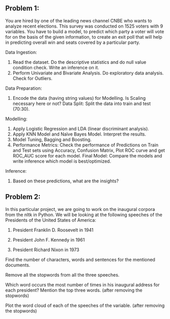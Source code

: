 
## Problem 1:

You are hired by one of the leading news channel CNBE who wants to analyze recent elections. This survey was conducted on 1525 voters with 9 variables. You have to build a model, to predict which party a voter will vote for on the basis of the given information, to create an exit poll that will help in predicting overall win and seats covered by a particular party.

Data Ingestion:
1. Read the dataset. Do the descriptive statistics and do null value condition check. Write an inference on it. 
2. Perform Univariate and Bivariate Analysis. Do exploratory data analysis. Check for Outliers.

Data Preparation: 
1. Encode the data (having string values) for Modelling. Is Scaling necessary here or not? Data Split: Split the data into train and test (70:30). 

Modelling:
1. Apply Logistic Regression and LDA (linear discriminant analysis).
2. Apply KNN Model and Naïve Bayes Model. Interpret the results.
3. Model Tuning, Bagging and Boosting.
4. Performance Metrics: Check the performance of Predictions on Train and Test sets using Accuracy, Confusion Matrix, Plot ROC curve and get ROC_AUC score for each model. Final Model: Compare the models and write inference which model is best/optimized.


Inference:
1. Based on these predictions, what are the insights? 

## Problem 2:

In this particular project, we are going to work on the inaugural corpora from the nltk in Python. We will be looking at the following speeches of the Presidents of the United States of America:

1. President Franklin D. Roosevelt in 1941

2. President John F. Kennedy in 1961

3. President Richard Nixon in 1973

Find the number of characters, words and sentences for the mentioned documents. 

Remove all the stopwords from all the three speeches. 

Which word occurs the most number of times in his inaugural address for each president? Mention the top three words. (after removing the stopwords) 

Plot the word cloud of each of the speeches of the variable. (after removing the stopwords)
